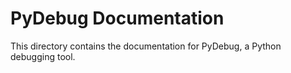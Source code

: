 # PyDebug Documentation
This directory contains the documentation for PyDebug, a Python debugging tool.
